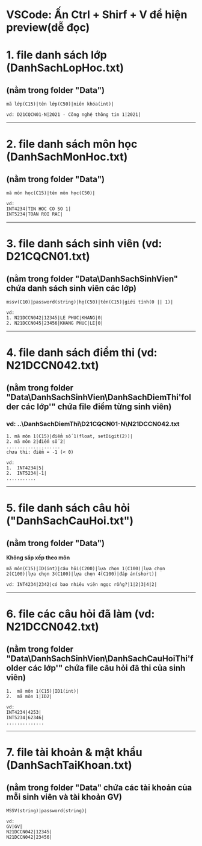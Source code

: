 # VSCode: Ấn Ctrl + Shirf + V để hiện preview(dễ đọc)

# 1. file danh sách lớp (DanhSachLopHoc.txt)
## (nằm trong folder "__Data__")
	mã lớp(C15)|tên lớp(C50)|niên khóa(int)|

	vd: D21CQCN01-N|2021 - Công nghệ thông tin 1|2021|

---
# 2. file danh sách môn học (DanhSachMonHoc.txt)
## (nằm trong folder "__Data__")

	mã môn học(C15)|tên môn học(C50)|

	vd:
	INT4234|TIN HOC CO SO 1|
	INT5234|TOAN ROI RAC|

---
# 3. file danh sách sinh viên (vd: D21CQCN01.txt) 
## (nằm trong folder "__Data\DanhSachSinhVien__" chứa danh sách sinh viên các lớp)
	mssv(C10)|password(string)|họ(C50)|tên(C15)|giới tính(0 || 1)|

	vd:
	1. N21DCCN042|12345|LE PHUC|KHANG|0|
	2. N21DCCN045|23456|KHANG PHUC|LE|0|
---
# 4. file danh sách điểm thi (vd: N21DCCN042.txt)
## (nằm trong folder "__Data\DanhSachSinhVien\DanhSachDiemThi\'folder các lớp'__" chứa file điểm từng sinh viên)
###	vd: ..\DanhSachDiemThi\D21CQCN01-N\N21DCCN042.txt
	1. mã môn 1(C15)|điểm số 1(float, setDigit(2))|
	2. mã môn 2|điểm số 2|
	....................
	chưa thi: điểm = -1 (< 0)

	vd: 	
	1.	INT4234|5|
	2.	INT5234|-1|
	...........
---
# 5. file danh sách câu hỏi ("DanhSachCauHoi.txt") 
## (nằm trong folder "__Data__")

**Không  sắp xếp theo môn**

	mã môn(C15)|ID(int)|câu hỏi(C200)|lựa chọn 1(C100)|lựa chọn 2(C100)|lựa chọn 3(C100)|lựa chọn 4(C100)|đáp án(short)|

	vd: INT4234|2342|có bao nhiêu viên ngọc rồng?|1|2|3|4|2|

---
# 6. file các câu hỏi đã làm (vd: N21DCCN042.txt) 
## (nằm trong folder "__Data\DanhSachSinhVien\DanhSachCauHoiThi\'folder các lớp'__" chứa file câu hỏi đã thi của sinh viên)
	
	1.	mã môn 1(C15)|ID1(int)|
	2.	mã môn 1|ID2|

	vd:
	INT4234|4253|
	INT5234|62346|
	..............

---
# 7. file tài khoản & mật khẩu (DanhSachTaiKhoan.txt)
## (nằm trong folder "__Data__" chứa các tài khoản của mỗi sinh viên và tài khoản GV)

	MSSV(string)|password(string)|

	vd:
	GV|GV|
	N21DCCN042|12345|
	N21DCCN042|23456|
